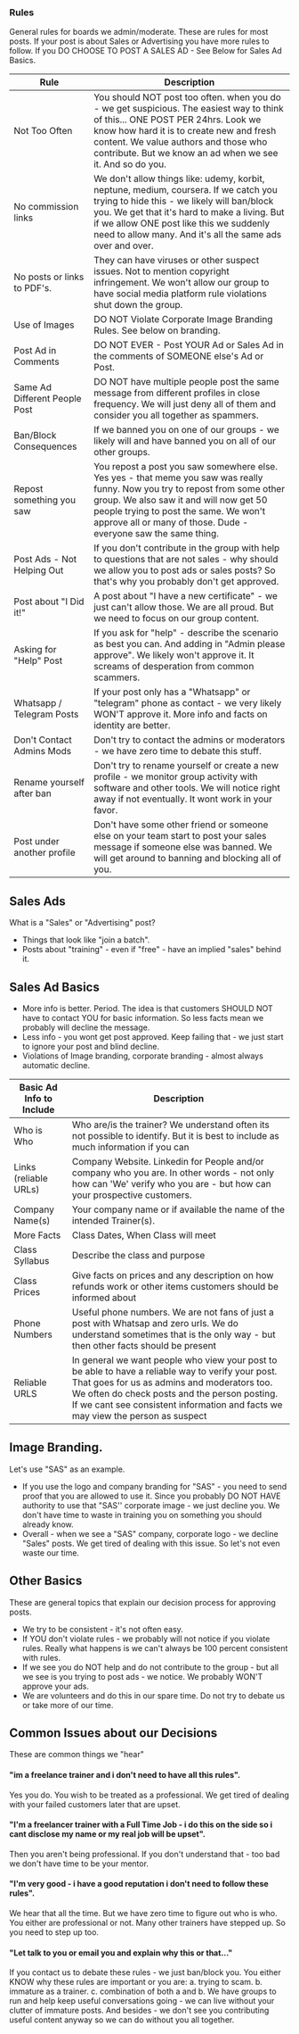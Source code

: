 ### Rules
General rules for boards we admin/moderate.
These are rules for most posts.
If your post is about Sales or Advertising you have more rules to follow.
If you DO CHOOSE TO POST A SALES AD - See Below for Sales Ad Basics.

| Rule                          | Description                                     |
|-------------------------------|-------------------------------------------------|
| Not Too Often                 | You should NOT post too often. when you do - we get suspicious. The easiest way to think of this... ONE POST PER 24hrs.  Look we know how hard it is to create new and fresh content. We value authors and those who contribute. But we know an ad when we see it. And so do you.|
| No commission links           | We don't allow things like: udemy, korbit, neptune, medium, coursera. If we catch you trying to hide this - we likely will ban/block you.  We get that it's hard to make a living. But if we allow ONE post like this we suddenly need to allow many. And it's all the same ads over and over. |
| No posts or links to PDF's.   | They can have viruses or other suspect issues. Not to mention copyright infringement. We won't allow our group to have social media platform rule violations shut down the group. |
| Use of Images                 | DO NOT Violate Corporate Image Branding Rules. See below on branding. |
| Post Ad in Comments           | DO NOT EVER - Post YOUR Ad or Sales Ad in the comments of SOMEONE else's Ad or Post.|
| Same Ad Different People Post | DO NOT have multiple people post the same message from different profiles in close frequency. We will just deny all of them and consider you all together as spammers. |
| Ban/Block Consequences        | If we banned you on one of our groups - we likely will and have banned you on all of our other groups. |
| Repost something you saw      | You repost a post you saw somewhere else.  Yes yes - that meme you saw was really funny. Now you try to repost from some other group. We also saw it and will now get 50 people trying to post the same. We won't approve all or many of those. Dude - everyone saw the same thing. |
| Post Ads - Not Helping Out    | If you don't contribute in the group with help to questions that are not sales - why should we allow you to post ads or sales posts? So that's why you probably don't get approved.|
| Post about "I Did it!"        | A post about "I have a new certificate" - we just can't allow those.  We are all proud. But we need to focus on our group content.|
| Asking for "Help" Post        | If you ask for "help" - describe the scenario as best you can.  And adding in "Admin please approve". We likely won't approve it. It screams of desperation from common scammers.|
| Whatsapp / Telegram Posts     | If your post only has a "Whatsapp" or "telegram" phone as contact - we very likely WON'T approve it. More info and facts on identity are better. |
| Don't Contact Admins Mods     | Don't try to contact the admins or moderators - we have zero time to debate this stuff.|
| Rename yourself after ban     | Don't try to rename yourself or create a new profile - we monitor group activity with software and other tools. We will notice right away if not eventually. It wont work in your favor.|
| Post under another profile    | Don't have some other friend or someone else on your team start to post your sales message if someone else was banned. We will get around to banning and blocking all of you.|


## Sales Ads
What is a "Sales" or "Advertising" post?
- Things that look like "join a batch".
- Posts about "training" - even if "free" - have an implied "sales" behind it. 

## Sales Ad Basics
- More info is better. Period. The idea is that customers SHOULD NOT have to contact YOU for basic information. So less facts mean we probably will decline the message.
- Less info - you wont get post approved. Keep failing that - we just start to ignore your post and blind decline.
- Violations of Image branding, corporate branding - almost always automatic decline.

| Basic Ad Info to Include    | Description                              |
|-----------------------------|------------------------------------------|
| Who is Who                  | Who are/is the trainer? We understand often its not possible to identify. But it is best to include as much information if you can |
| Links (reliable URLs)       | Company Website. Linkedin for People and/or company who you are. In other words - not only how can 'We' verify who you are - but how can your prospective customers. |
| Company Name(s)             | Your company name or if available the name of the intended Trainer(s). |
| More Facts                  | Class Dates, When Class will meet |
| Class Syllabus              | Describe the class and purpose |
| Class Prices                | Give facts on prices and any description on how refunds work or other items customers should be informed about |
| Phone Numbers               | Useful phone numbers. We are not fans of just a post with Whatsap and zero urls. We do understand sometimes that is the only way - but then other facts should be present |
| Reliable URLS               | In general we want people who view your post to be able to have a reliable way to verify your post. That goes for us as admins and moderators too. We often do check posts and the person posting. If we cant see consistent information and facts we may view the person as suspect |



## Image Branding.
Let's use "SAS" as an example.

- If you use the logo and company branding for "SAS" - you need to send proof that you are allowed to use it.  Since you probably DO NOT HAVE authority to use that "SAS'' corporate image - we just decline you. We don't have time to waste in training you on something you should already know.
- Overall - when we see a "SAS" company, corporate logo - we decline "Sales" posts. We get tired of dealing with this issue. So let's not even waste our time.



## Other Basics
These are general topics that explain our decision process for approving posts.
- We try to be consistent - it's not often easy.
- If YOU don't violate rules - we probably will not notice if you violate rules. Really what happens is we can't always be 100 percent consistent with rules.
- If we see you do NOT help and do not contribute to the group - but all we see is you trying to post ads - we notice. We probably WON'T approve your ads.
- We are volunteers and do this in our spare time. Do not try to debate us or take more of our time.


## Common Issues about our Decisions
These are common things we "hear" 


#### "im a freelance trainer and i don't need to have all this rules".
Yes you do. You wish to be treated as a professional.  We get tired of dealing with your failed customers later that are upset.


#### "I'm a freelancer trainer with a Full Time Job - i do this on the side so i cant disclose my name or my real job will be upset".
Then you aren't being professional.  If you don't understand that - too bad we don't have time to be your mentor.


#### "I'm very good - i have a good reputation i don't need to follow these rules".
We hear that all the time. But we have zero time to figure out who is who. You either are professional or not. Many other trainers have stepped up. So you need to step up too.


#### "Let talk to you or email you and explain why this or that..."
If you contact us to debate these rules - we just ban/block you.  You either KNOW why these rules are important or you are: a. trying to scam. b. immature as a trainer. c. combination of both a and b.
We have groups to run and help keep useful conversations going - we can live without your clutter of immature posts.  And besides - we don't see you contributing useful content anyway so we can do without you all together.



